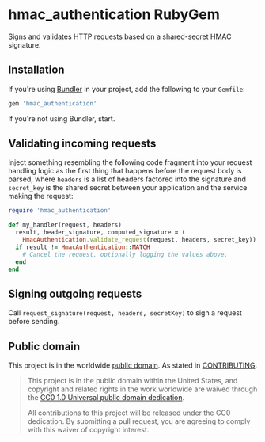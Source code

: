 # hmac_authentication RubyGem

Signs and validates HTTP requests based on a shared-secret HMAC signature.

## Installation

If you're using [Bundler](http://bundler.io) in your project, add the
following to your `Gemfile`:

```ruby
gem 'hmac_authentication'
```

If you're not using Bundler, start.

## Validating incoming requests

Inject something resembling the following code fragment into your request
handling logic as the first thing that happens before the request body is
parsed, where `headers` is a list of headers factored into the signature and
`secret_key` is the shared secret between your application and the service
making the request:

```ruby
require 'hmac_authentication'

def my_handler(request, headers)
  result, header_signature, computed_signature = (
    HmacAuthentication.validate_request(request, headers, secret_key))
  if result != HmacAuthentication::MATCH
    # Cancel the request, optionally logging the values above.
  end
end
```

## Signing outgoing requests

Call `request_signature(request, headers, secretKey)` to sign a request before
sending.

## Public domain

This project is in the worldwide [public domain](LICENSE.md). As stated in [CONTRIBUTING](CONTRIBUTING.md):

> This project is in the public domain within the United States, and copyright and related rights in the work worldwide are waived through the [CC0 1.0 Universal public domain dedication](https://creativecommons.org/publicdomain/zero/1.0/).
>
> All contributions to this project will be released under the CC0
>dedication. By submitting a pull request, you are agreeing to comply
>with this waiver of copyright interest.
